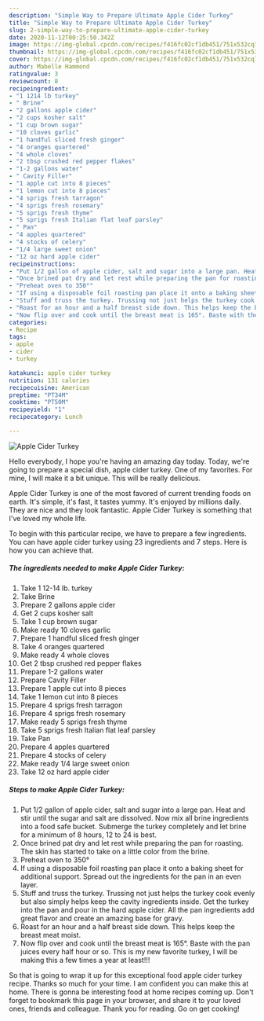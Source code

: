 ```yaml
---
description: "Simple Way to Prepare Ultimate Apple Cider Turkey"
title: "Simple Way to Prepare Ultimate Apple Cider Turkey"
slug: 2-simple-way-to-prepare-ultimate-apple-cider-turkey
date: 2020-11-12T00:25:50.342Z
image: https://img-global.cpcdn.com/recipes/f416fc02cf1db451/751x532cq70/apple-cider-turkey-recipe-main-photo.jpg
thumbnail: https://img-global.cpcdn.com/recipes/f416fc02cf1db451/751x532cq70/apple-cider-turkey-recipe-main-photo.jpg
cover: https://img-global.cpcdn.com/recipes/f416fc02cf1db451/751x532cq70/apple-cider-turkey-recipe-main-photo.jpg
author: Mabelle Hammond
ratingvalue: 3
reviewcount: 8
recipeingredient:
- "1 1214 lb turkey"
- " Brine"
- "2 gallons apple cider"
- "2 cups kosher salt"
- "1 cup brown sugar"
- "10 cloves garlic"
- "1 handful sliced fresh ginger"
- "4 oranges quartered"
- "4 whole cloves"
- "2 tbsp crushed red pepper flakes"
- "1-2 gallons water"
- " Cavity Filler"
- "1 apple cut into 8 pieces"
- "1 lemon cut into 8 pieces"
- "4 sprigs fresh tarragon"
- "4 sprigs fresh rosemary"
- "5 sprigs fresh thyme"
- "5 sprigs fresh Italian flat leaf parsley"
- " Pan"
- "4 apples quartered"
- "4 stocks of celery"
- "1/4 large sweet onion"
- "12 oz hard apple cider"
recipeinstructions:
- "Put 1/2 gallon of apple cider, salt and sugar into a large pan. Heat and stir until the sugar and salt are dissolved. Now mix all brine ingredients into a food safe bucket. Submerge the turkey completely and let brine for a minimum of 8 hours, 12 to 24 is best."
- "Once brined pat dry and let rest while preparing the pan for roasting. The skin has started to take on a little color from the brine."
- "Preheat oven to 350°"
- "If using a disposable foil roasting pan place it onto a baking sheet for additional support. Spread out the ingredients for the pan in an even layer."
- "Stuff and truss the turkey. Trussing not just helps the turkey cook evenly but also simply helps keep the cavity ingredients inside. Get the turkey into the pan and pour in the hard apple cider. All the pan ingredients add great flavor and create an amazing base for gravy."
- "Roast for an hour and a half breast side down. This helps keep the breast meat moist."
- "Now flip over and cook until the breast meat is 165°. Baste with the pan juices every half hour or so. This is my new favorite turkey, I will be making this a few times a year at least!!!"
categories:
- Recipe
tags:
- apple
- cider
- turkey

katakunci: apple cider turkey 
nutrition: 131 calories
recipecuisine: American
preptime: "PT34M"
cooktime: "PT50M"
recipeyield: "1"
recipecategory: Lunch

---
```



![Apple Cider Turkey](https://img-global.cpcdn.com/recipes/f416fc02cf1db451/751x532cq70/apple-cider-turkey-recipe-main-photo.jpg)

Hello everybody, I hope you're having an amazing day today. Today, we're going to prepare a special dish, apple cider turkey. One of my favorites. For mine, I will make it a bit unique. This will be really delicious.



Apple Cider Turkey is one of the most favored of current trending foods on earth. It's simple, it's fast, it tastes yummy. It's enjoyed by millions daily. They are nice and they look fantastic. Apple Cider Turkey is something that I've loved my whole life.


To begin with this particular recipe, we have to prepare a few ingredients. You can have apple cider turkey using 23 ingredients and 7 steps. Here is how you can achieve that.

<!--inarticleads1-->

##### The ingredients needed to make Apple Cider Turkey:

1. Take 1 12-14 lb. turkey
1. Take  Brine
1. Prepare 2 gallons apple cider
1. Get 2 cups kosher salt
1. Take 1 cup brown sugar
1. Make ready 10 cloves garlic
1. Prepare 1 handful sliced fresh ginger
1. Take 4 oranges quartered
1. Make ready 4 whole cloves
1. Get 2 tbsp crushed red pepper flakes
1. Prepare 1-2 gallons water
1. Prepare  Cavity Filler
1. Prepare 1 apple cut into 8 pieces
1. Take 1 lemon cut into 8 pieces
1. Prepare 4 sprigs fresh tarragon
1. Prepare 4 sprigs fresh rosemary
1. Make ready 5 sprigs fresh thyme
1. Take 5 sprigs fresh Italian flat leaf parsley
1. Take  Pan
1. Prepare 4 apples quartered
1. Prepare 4 stocks of celery
1. Make ready 1/4 large sweet onion
1. Take 12 oz hard apple cider




<!--inarticleads2-->

##### Steps to make Apple Cider Turkey:

1. Put 1/2 gallon of apple cider, salt and sugar into a large pan. Heat and stir until the sugar and salt are dissolved. Now mix all brine ingredients into a food safe bucket. Submerge the turkey completely and let brine for a minimum of 8 hours, 12 to 24 is best.
1. Once brined pat dry and let rest while preparing the pan for roasting. The skin has started to take on a little color from the brine.
1. Preheat oven to 350°
1. If using a disposable foil roasting pan place it onto a baking sheet for additional support. Spread out the ingredients for the pan in an even layer.
1. Stuff and truss the turkey. Trussing not just helps the turkey cook evenly but also simply helps keep the cavity ingredients inside. Get the turkey into the pan and pour in the hard apple cider. All the pan ingredients add great flavor and create an amazing base for gravy.
1. Roast for an hour and a half breast side down. This helps keep the breast meat moist.
1. Now flip over and cook until the breast meat is 165°. Baste with the pan juices every half hour or so. This is my new favorite turkey, I will be making this a few times a year at least!!!




So that is going to wrap it up for this exceptional food apple cider turkey recipe. Thanks so much for your time. I am confident you can make this at home. There is gonna be interesting food at home recipes coming up. Don't forget to bookmark this page in your browser, and share it to your loved ones, friends and colleague. Thank you for reading. Go on get cooking!

